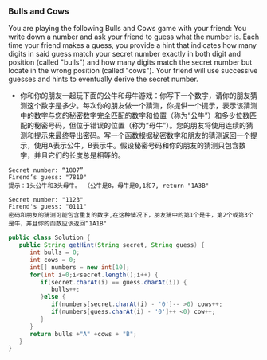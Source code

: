 ### Bulls and Cows
You are playing the following Bulls and Cows game with your friend: You write down a number and ask your friend to guess what the number is. Each time your friend makes a guess, you provide a hint that indicates how many digits in said guess match your secret number exactly in both digit and position (called "bulls") and how many digits match the secret number but locate in the wrong position (called "cows"). Your friend will use successive guesses and hints to eventually derive the secret number.

* 你和你的朋友一起玩下面的公牛和母牛游戏：你写下一个数字，请你的朋友猜测这个数字是多少。每次你的朋友做一个猜测，你提供一个提示，表示该猜测中的数字与您的秘密数字完全匹配的数字和位置（称为“公牛”）和多少位数匹配的秘密号码，但位于错误的位置（称为“母牛”）。您的朋友将使用连续的猜测和提示来最终导出密码。写一个函数根据秘密数字和朋友的猜测返回一个提示，使用A表示公牛，B表示牛。假设秘密号码和你的朋友的猜测只包含数字，并且它们的长度总是相等的。

```
Secret number: “1807”
Firend‘s guess: "7810"
提示：1头公牛和3头母牛。 （公牛是8，母牛是0,1和7, return "1A3B"

Secret number: "1123"
Firend's guess: "0111"
密码和朋友的猜测可能包含重复的数字,在这种情况下，朋友猜中的第1个是牛，第2个或第3个是牛，并且你的函数应该返回“1A1B"
```

``` java
public class Solution {
   public String getHint(String secret, String guess) {
      int bulls = 0;
      int cows = 0;
      int[] numbers = new int[10];
      for(int i=0;i<secret.length();i++) {
         if(secret.charAt(i) == guess.charAt(i)) {
            bulls++;
         }else {
            if(numbers[secret.charAt(i) - '0']-- >0) cows++;
            if(numbers[guess.charAt(i) - '0']++ <0) cow++;
         }
      }
      return bulls +"A" +cows + "B";
   }
}
        
```

``` java

```